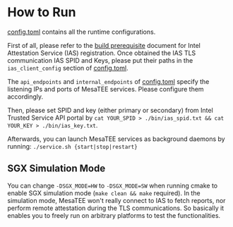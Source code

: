 # How to Run

[config.toml](../config.toml) contains all the runtime configurations.

First of all, please refer to the [build
prerequisite](how_to_build.md#prerequisite) document for Intel Attestation
Service (IAS) registration. Once obtained the IAS TLS communication
IAS SPID and Keys, please put their paths in the ``ias_client_config`` section of
[config.toml](../config.toml).  

The ``api_endpoints`` and ``internal_endpoints``  of
[config.toml](../config.toml) specify the listening IPs and ports of MesaTEE
services. Please configure them accordingly.

Then, please set SPID and key (either primary or secondary) from Intel Trusted
Service API portal by ``cat YOUR_SPID > ./bin/ias_spid.txt && cat YOUR_KEY > ./bin/ias_key.txt``.

Afterwards, you can launch MesaTEE services as background daemons by running:
``./service.sh {start|stop|restart}``

## SGX Simulation Mode

You can change ``-DSGX_MODE=HW`` to ``-DSGX_MODE=SW`` when running cmake to enable SGX
simulation mode (``make clean && make`` required).
In the simulation mode, MesaTEE won't really connect to IAS to fetch reports,
nor perform remote attestation during the TLS communications. So basically it
enables you to freely run on arbitrary platforms to test the functionalities.
